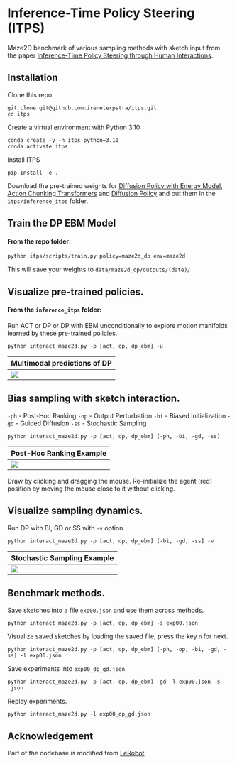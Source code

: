# Inference-Time Policy Steering (ITPS)

Maze2D benchmark of various sampling methods with sketch input from the paper [Inference-Time Policy Steering through Human Interactions](https://yanweiw.github.io/itps/).

## Installation 
Clone this repo
```
git clone git@github.com:ireneterpstra/itps.git
cd itps
```
Create a virtual environment with Python 3.10
```
conda create -y -n itps python=3.10
conda activate itps
```
Install ITPS
```
pip install -e .
```
Download the pre-trained weights for [Diffusion Policy with Energy Model](https://drive.google.com/file/d/1a2lrnwRNIYUmaQRZBBcro-_UfwmELiP9/view?usp=sharing), [Action Chunking Transformers](https://drive.google.com/file/d/1kKt__yQpXOzgAGFvfGpBWdtWX_QxWsVK/view?usp=sharing) and [Diffusion Policy](https://drive.google.com/file/d/1efez47zfkXl7HgGDSzW-tagdcPj1p8z2/view?usp=sharing) and put them in the `itps/inference_itps` folder. 

## Train the DP EBM Model

#### From the repo folder: 
```
python itps/scripts/train.py policy=maze2d_dp env=maze2d
```
This will save your weights to `data/maze2d_dp/outputs/(date)/`

## Visualize pre-trained policies. 
#### From the `inference_itps` folder: 

Run ACT or DP or DP with EBM unconditionally to explore motion manifolds learned by these pre-trained policies.
```
python interact_maze2d.py -p [act, dp, dp_ebm] -u
```
|Multimodal predictions of DP|
|---------------------------|
|![](media/dp_manifold.gif)|


## Bias sampling with sketch interaction. 

`-ph` - Post-Hoc Ranking
`-op` - Output Perturbation
`-bi` - Biased Initialization
`-gd` - Guided Diffusion
`-ss` - Stochastic Sampling
```
python interact_maze2d.py -p [act, dp, dp_ebm] [-ph, -bi, -gd, -ss]
```
|Post-Hoc Ranking Example|
|---------------------------|
|![](media/pr_example.gif)|
Draw by clicking and dragging the mouse. Re-initialize the agent (red) position by moving the mouse close to it without clicking. 

## Visualize sampling dynamics.

Run DP with BI, GD or SS with `-v` option.
```
python interact_maze2d.py -p [act, dp, dp_ebm] [-bi, -gd, -ss] -v
```
| Stochastic Sampling Example|
|---------------------------|
|![](media/ss_dynamics.gif)|

## Benchmark methods.
Save sketches into a file `exp00.json` and use them across methods.
```
python interact_maze2d.py -p [act, dp, dp_ebm] -s exp00.json
```
Visualize saved sketches by loading the saved file, press the key `n` for next. 
```
python interact_maze2d.py -p [act, dp, dp_ebm] [-ph, -op, -bi, -gd, -ss] -l exp00.json
```
Save experiments into `exp00_dp_gd.json`
```
python interact_maze2d.py -p [act, dp, dp_ebm] -gd -l exp00.json -s .json
```
Replay experiments.
```
python interact_maze2d.py -l exp00_dp_gd.json
```

## Acknowledgement

Part of the codebase is modified from [LeRobot](https://github.com/huggingface/lerobot).
